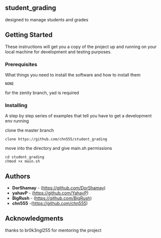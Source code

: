 ## student_grading

designed to manage students and grades

## Getting Started

These instructions will get you a copy of the project up and running on your local machine for development and testing purposes.

### Prerequisites

What things you need to install the software and how to install them

```
NONE
```
for the zenity branch, yad is required

### Installing

A step by step series of examples that tell you have to get a development env running

clone the master branch

```
clone https://github.com/chn555/student_grading
```

move into the directory and give main.sh permissions 

```
cd student_grading
chmod +x main.sh
```



##
## Authors

* **DorShamay** - (https://github.com/DorShamay)
* **yahavP** - (https://github.com/YahavP)
* **BigRush** - (https://github.com/BigRush)
* **chn555** -(https://github.com/chn555)



## Acknowledgments

thanks to br0k3ngl255 for mentoring the project
